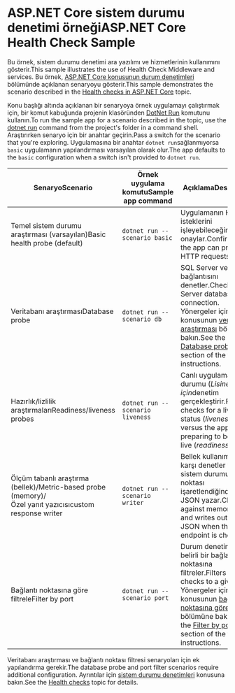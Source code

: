 # <a name="aspnet-core-health-check-sample"></a><span data-ttu-id="697e8-101">ASP.NET Core sistem durumu denetimi örneği</span><span class="sxs-lookup"><span data-stu-id="697e8-101">ASP.NET Core Health Check Sample</span></span>

<span data-ttu-id="697e8-102">Bu örnek, sistem durumu denetimi ara yazılımı ve hizmetlerinin kullanımını gösterir.</span><span class="sxs-lookup"><span data-stu-id="697e8-102">This sample illustrates the use of Health Check Middleware and services.</span></span> <span data-ttu-id="697e8-103">Bu örnek, [ASP.NET Core konusunun durum denetimleri](https://docs.microsoft.com/aspnet/core/host-and-deploy/health-checks) bölümünde açıklanan senaryoyu gösterir.</span><span class="sxs-lookup"><span data-stu-id="697e8-103">This sample demonstrates the scenario described in the [Health checks in ASP.NET Core](https://docs.microsoft.com/aspnet/core/host-and-deploy/health-checks) topic.</span></span>

<span data-ttu-id="697e8-104">Konu başlığı altında açıklanan bir senaryoya örnek uygulamayı çalıştırmak için, bir komut kabuğunda projenin klasöründen [DotNet Run](https://docs.microsoft.com/dotnet/core/tools/dotnet-run) komutunu kullanın.</span><span class="sxs-lookup"><span data-stu-id="697e8-104">To run the sample app for a scenario described in the topic, use the [dotnet run](https://docs.microsoft.com/dotnet/core/tools/dotnet-run) command from the project's folder in a command shell.</span></span> <span data-ttu-id="697e8-105">Araştırırken senaryo için bir anahtar geçirin.</span><span class="sxs-lookup"><span data-stu-id="697e8-105">Pass a switch for the scenario that you're exploring.</span></span> <span data-ttu-id="697e8-106">Uygulamasına bir anahtar `dotnet run`sağlanmıyorsa `basic` uygulamanın yapılandırması varsayılan olarak olur.</span><span class="sxs-lookup"><span data-stu-id="697e8-106">The app defaults to the `basic` configuration when a switch isn't provided to `dotnet run`.</span></span>

| <span data-ttu-id="697e8-107">Senaryo</span><span class="sxs-lookup"><span data-stu-id="697e8-107">Scenario</span></span>                                               | <span data-ttu-id="697e8-108">Örnek uygulama komutu</span><span class="sxs-lookup"><span data-stu-id="697e8-108">Sample app command</span></span>               | <span data-ttu-id="697e8-109">Açıklama</span><span class="sxs-lookup"><span data-stu-id="697e8-109">Description</span></span> |
| ------------------------------------------------------ | -------------------------------- | ----------- |
| <span data-ttu-id="697e8-110">Temel sistem durumu araştırması (varsayılan)</span><span class="sxs-lookup"><span data-stu-id="697e8-110">Basic health probe (default)</span></span>                           | `dotnet run --scenario basic`    | <span data-ttu-id="697e8-111">Uygulamanın HTTP isteklerini işleyebileceğinizi onaylar.</span><span class="sxs-lookup"><span data-stu-id="697e8-111">Confirms that the app can process HTTP requests.</span></span> |
| <span data-ttu-id="697e8-112">Veritabanı araştırması</span><span class="sxs-lookup"><span data-stu-id="697e8-112">Database probe</span></span>                                         | `dotnet run --scenario db`       | <span data-ttu-id="697e8-113">SQL Server veritabanı bağlantısını denetler.</span><span class="sxs-lookup"><span data-stu-id="697e8-113">Checks a SQL Server database connection.</span></span> <span data-ttu-id="697e8-114">Yönergeler için konusunun [veritabanı araştırması](https://docs.microsoft.com/aspnet/core/host-and-deploy/health-checks#database-probe) bölümüne bakın.</span><span class="sxs-lookup"><span data-stu-id="697e8-114">See the [Database probe](https://docs.microsoft.com/aspnet/core/host-and-deploy/health-checks#database-probe) section of the topic for instructions.</span></span> |
| <span data-ttu-id="697e8-115">Hazırlık/lizlilik araştırmaları</span><span class="sxs-lookup"><span data-stu-id="697e8-115">Readiness/liveness probes</span></span>                              | `dotnet run --scenario liveness` | <span data-ttu-id="697e8-116">Canlı uygulama durumu (*Lisine* *) için*denetim gerçekleştirir.</span><span class="sxs-lookup"><span data-stu-id="697e8-116">Performs checks for a live app status (*liveness*) versus the app preparing to become live (*readiness*).</span></span> |
| <span data-ttu-id="697e8-117">Ölçüm tabanlı araştırma (bellek)/</span><span class="sxs-lookup"><span data-stu-id="697e8-117">Metric-based probe (memory)/</span></span><br><span data-ttu-id="697e8-118">Özel yanıt yazıcısı</span><span class="sxs-lookup"><span data-stu-id="697e8-118">custom response writer</span></span> | `dotnet run --scenario writer`   | <span data-ttu-id="697e8-119">Bellek kullanımına karşı denetler ve sistem durumu uç noktası işaretlendiğinde özel JSON yazar.</span><span class="sxs-lookup"><span data-stu-id="697e8-119">Checks against memory use and writes out custom JSON when the health endpoint is checked.</span></span> |
| <span data-ttu-id="697e8-120">Bağlantı noktasına göre filtrele</span><span class="sxs-lookup"><span data-stu-id="697e8-120">Filter by port</span></span>                                         | `dotnet run --scenario port`     | <span data-ttu-id="697e8-121">Durum denetimlerini belirli bir bağlantı noktasına filtreler.</span><span class="sxs-lookup"><span data-stu-id="697e8-121">Filters health checks to a given port.</span></span> <span data-ttu-id="697e8-122">Yönergeler için konusunun [bağlantı noktasına göre filtrele](https://docs.microsoft.com/aspnet/core/host-and-deploy/health-checks#filter-by-port) bölümüne bakın.</span><span class="sxs-lookup"><span data-stu-id="697e8-122">See the [Filter by port](https://docs.microsoft.com/aspnet/core/host-and-deploy/health-checks#filter-by-port) section of the topic for instructions.</span></span> |

<span data-ttu-id="697e8-123">Veritabanı araştırması ve bağlantı noktası filtresi senaryoları için ek yapılandırma gerekir.</span><span class="sxs-lookup"><span data-stu-id="697e8-123">The database probe and port filter scenarios require additional configuration.</span></span> <span data-ttu-id="697e8-124">Ayrıntılar için [sistem durumu denetimleri](https://docs.microsoft.com/aspnet/core/host-and-deploy/health-checks) konusuna bakın.</span><span class="sxs-lookup"><span data-stu-id="697e8-124">See the [Health checks](https://docs.microsoft.com/aspnet/core/host-and-deploy/health-checks) topic for details.</span></span>
